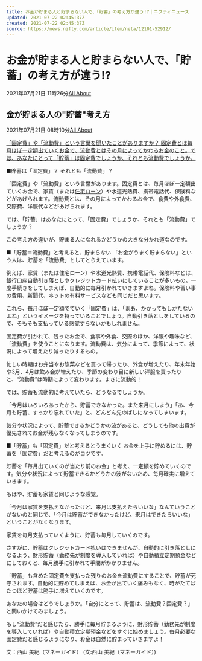 ```yaml
---
title: お金が貯まる人と貯まらない人で、「貯蓄」の考え方が違う!?｜ニフティニュース
updated: 2021-07-22 02:45:37Z
created: 2021-07-22 02:45:37Z
source: https://news.nifty.com/article/item/neta/12101-52912/
---
```


# お金が貯まる人と貯まらない人で、「貯蓄」の考え方が違う!?

2021年07月21日 11時26分[All About](https://news.nifty.com/vender/All+About/allabout/)

## 金が貯まる人の"貯蓄"考え方

2021年07月21日 08時10分[All About](https://news.nifty.com/vender/All+About/allabout/)

[ 「固定費」や「流動費」という言葉を聞いたことがありますか？ 固定費とは毎月ほぼ一定額出ていくお金で、流動費とはその月によってかわるお金のこと。では、あなたにとって「貯蓄」は固定費でしょうか、それとも流動費でしょうか。](https://news.nifty.com/article/item/neta/12101-52912/photo/)

■貯蓄は「固定費」？ それとも「流動費」？

「固定費」や「流動費」という言葉があります。固定費とは、毎月ほぼ一定額出ていくお金で、家賃（または[住宅ローン](https://news.nifty.com/topics/keyword/%E4%BD%8F%E5%AE%85%E3%83%AD%E3%83%BC%E3%83%B3/160530008419/)）や水道光熱費、携帯電話代、保険料などがあげられます。流動費とは、その月によってかわるお金で、食費や外食費、交際費、洋服代などがあげられます。

では、「貯蓄」はあなたにとって、「固定費」でしょうか、それとも「流動費」でしょうか？

この考え方の違いが、貯まる人になれるかどうかの大きな分かれ道なのです。

■「貯蓄＝流動費」と考えると、貯まらない
「お金がうまく貯まらない」という人は、貯蓄を「流動費」としてとらえています。

例えば、家賃（または住宅ローン）や水道光熱費、携帯電話代、保険料などは、銀行口座自動引き落としやクレジットカード払いにしていることが多いもの。一度手続きをしてしまえば、自動的に毎月引かれていきますよね。保険料や習い事の費用、新聞代、ネットの有料サービスなども同じだと思います。

これら、毎月ほぼ一定額でていく「固定費」は、「まあ、かかってもしかたないよね」というイメージを持っていることでしょう。自動引き落としをしているので、そもそも支払っている感覚すらないかもしれません。

固定費が引かれて、残ったお金で、食事や外食、交際のほか、洋服や趣味など、「流動費」を使うことになります。流動費は、気分によって、季節によって、状況によって増えたり減ったりするもの。

忙しい時期はお弁当やお惣菜などを買って帰ったり、外食が増えたり、年末年始や3月、4月は飲み会が増えたり、季節の変わり目に新しい洋服を買ったりと、“流動費”は時期によって変わります。まさに流動的！

では、貯蓄も流動的に考えていたら、どうなるでしょうか。

「今月はいろいろあったから、貯蓄できなかった。また来月にしよう」「あ、今月も貯蓄、すっかり忘れていた」と、どんどん先のばしになってしまいます。

気分や状況によって、貯蓄できるかどうかの波があると、どうしても他の出費が優先されてお金が残らなくなってしまうのです。

■「貯蓄」も「固定費」だと考えるとうまくいく
お金を上手に貯めるには、貯蓄を「固定費」だと考えるのがコツです。

貯蓄を「毎月出ていくのが当たり前のお金」と考え、一定額を貯めていくのです。気分や状況によって貯蓄できるかどうかの波がないため、毎月確実に増えていきます。

もはや、貯蓄も家賃と同じような感覚。

「今月は家賃を支払えなかったけど、来月は支払えたらいいな」なんていうことがないのと同じで、「今月は貯蓄ができなかったけど、来月はできたらいいな」ということがなくなります。

家賃を毎月支払っていくように、貯蓄も毎月していくのです。

さすがに、貯蓄はクレジットカード払いはできませんが、自動的に引き落としになるよう、財形貯蓄（勤務先が制度を導入していれば）や自動積立定期預金などにしておくと、毎月勝手に引かれて手間がかかりません。

「貯蓄」も含めた固定費を支払った残りのお金を流動費にすることで、貯蓄が死守されます。自動的に貯めてしまえば、お金が出ていく痛みもなく、時がたてばたつほど貯蓄は勝手に増えていくのです。

あなたの場合はどうでしょうか。「自分にとって、貯蓄は、流動費？固定費？」と問いかけてみましょう。

もし“流動費”だと感じたら、勝手に毎月貯まるように、財形貯蓄（勤務先が制度を導入していれば）や自動積立定期預金などをすぐに始めましょう。毎月必要な固定費だと感じるようになり、お金は自然に貯まっていきますよ！

文：西山 美紀（マネーガイド）
(文:西山 美紀（マネーガイド）)